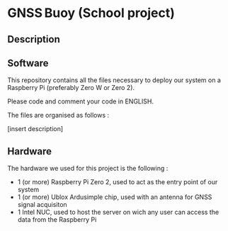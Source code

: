 # GNSS Buoy (School project)

## Description

## Software
This repository contains all the files necessary to deploy our system on a Raspberry Pi (preferably Zero W or Zero 2).

Please code and comment your code in ENGLISH.

The files are organised as follows :

[insert description]

## Hardware
The hardware we used for this project is the following :

  - 1 (or more) Raspberry Pi Zero 2, used to act as the entry point of our system
  - 1 (or more) Ublox Ardusimple chip, used with an antenna for GNSS signal acquisiton
  - 1 Intel NUC, used to host the server on wich any user can access the data from the Raspberry Pi
